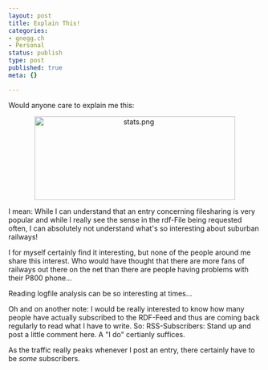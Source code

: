 ```yaml
---
layout: post
title: Explain This!
categories:
- gnegg.ch
- Personal
status: publish
type: post
published: true
meta: {}

---
```

<p>Would anyone care to explain me this:</p>
<div align="center">
<a href="http://www.gnegg.ch/archives/stats.png"><img alt="stats.png" src="http://www.gnegg.ch/archives/stats-thumb.png" width="400" height="167" /></a>
</div>
<p>I mean: While I can understand that an entry concerning filesharing is very popular and while I really see the sense in the rdf-File being requested often, I can absolutely not understand what's so interesting about suburban railways!</p>
<p>I for myself certainly find it interesting, but none of the people around me share this interest. Who would have thought that there are more fans of railways out there on the net than there are people having problems with their P800 phone...
</p>
<p>Reading logfile analysis can be so interesting at times...</p>
<p>Oh and on another note: I would be really interested to know how many people have actually subscribed to the RDF-Feed and thus are coming back regularly to read what I have to write. So: RSS-Subscribers: Stand up and post a little comment here. A "I do" certianly suffices.</p>
<p>As the traffic really peaks whenever I post an entry, there certainly have to be <em>some</em> subscribers.</p>

